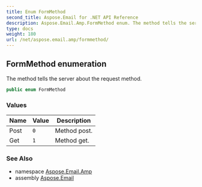 ```yaml
---
title: Enum FormMethod
second_title: Aspose.Email for .NET API Reference
description: Aspose.Email.Amp.FormMethod enum. The method tells the server about the request method
type: docs
weight: 180
url: /net/aspose.email.amp/formmethod/
---
```

## FormMethod enumeration

The method tells the server about the request method.

```csharp
public enum FormMethod
```

### Values

| Name | Value | Description |
| --- | --- | --- |
| Post | `0` | Method post. |
| Get | `1` | Method get. |

### See Also

* namespace [Aspose.Email.Amp](../../aspose.email.amp/)
* assembly [Aspose.Email](../../)


